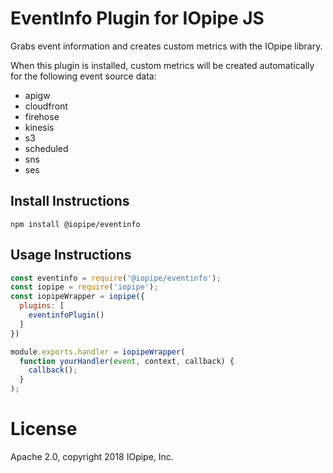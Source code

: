 # EventInfo Plugin for IOpipe JS

Grabs event information and creates
custom metrics with the IOpipe library.

When this plugin is installed, custom metrics
will be created automatically for
the following event source data:

* apigw
* cloudfront
* firehose
* kinesis
* s3
* scheduled
* sns
* ses

## Install Instructions

`npm install @iopipe/eventinfo`

## Usage Instructions

```js
const eventinfo = require('@iopipe/eventinfo');
const iopipe = require('iopipe');
const iopipeWrapper = iopipe({
  plugins: [
    eventinfoPlugin()
  ]
})

module.exports.handler = iopipeWrapper(
  function yourHandler(event, context, callback) {
    callback();
  }
);
```

# License

Apache 2.0, copyright 2018 IOpipe, Inc.
